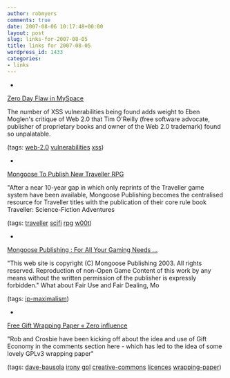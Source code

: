 ```yaml
---
author: robmyers
comments: true
date: 2007-08-06 10:17:48+00:00
layout: post
slug: links-for-2007-08-05
title: links for 2007-08-05
wordpress_id: 1433
categories:
- links
---
```


  

  *   


[Zero Day Flaw in MySpace](http://mashable.com/2007/08/05/zero-day-flaw-in-myspace/)

  


The number of XSS vulnerabilities being found adds weight to Eben Moglen's critique of Web 2.0 that Tim O'Reilly (free software advocate, publisher of proprietary books and owner of the Web 2.0 trademark) found so unpalatable.

  


(tags: [web-2.0](http://del.icio.us/robmyers/web-2.0) [vulnerabilities](http://del.icio.us/robmyers/vulnerabilities) [xss](http://del.icio.us/robmyers/xss))

  

  

  *   


[Mongoose To Publish New Traveller RPG](http://www.mongoosepublishing.com/news/news_item.php?pkid_news=166&PHPSESSID=2ff3e9121500e2da53a2542efb6ae2b5)

  


"After a near 10-year gap in which only reprints of the Traveller game system have been available, Mongoose Publishing becomes the centralised resource for Traveller titles with the publication of their core rule book Traveller: Science-Fiction Adventures

  


(tags: [traveller](http://del.icio.us/robmyers/traveller) [scifi](http://del.icio.us/robmyers/scifi) [rpg](http://del.icio.us/robmyers/rpg) [w00t](http://del.icio.us/robmyers/w00t))

  

  

  *   


[Mongoose Publishing : For All Your Gaming Needs ...](http://www.mongoosepublishing.com/)

  


"This web site is copyright (C) Mongoose Publishing 2003. All rights reserved. Reproduction of non-Open Game Content of this work by any means without the written permission of the publisher is expressly forbidden." What about Fair Use and Fair Dealing, Mo

  


(tags: [ip-maximalism](http://del.icio.us/robmyers/ip-maximalism))

  

  

  *   


[Free Gift Wrapping Paper « Zero influence](http://zeroinfluence.wordpress.com/2007/08/05/free-wrapping-paper/)

  


"Rob and Crosbie have been kicking off about the idea and use of Gift Economy in the comments section here - which has led to the idea of some lovely GPLv3 wrapping paper"

  


(tags: [dave-bausola](http://del.icio.us/robmyers/dave-bausola) [irony](http://del.icio.us/robmyers/irony) [gpl](http://del.icio.us/robmyers/gpl) [creative-commons](http://del.icio.us/robmyers/creative-commons) [licences](http://del.icio.us/robmyers/licences) [wrapping-paper](http://del.icio.us/robmyers/wrapping-paper))

  

  
  


